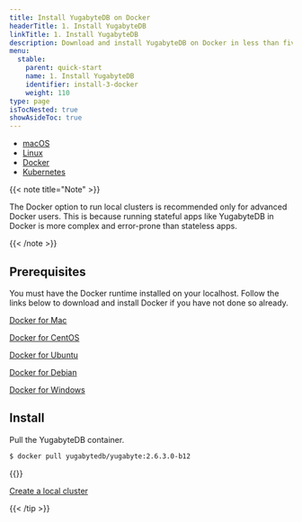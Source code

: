 ```yaml
---
title: Install YugabyteDB on Docker
headerTitle: 1. Install YugabyteDB
linkTitle: 1. Install YugabyteDB
description: Download and install YugabyteDB on Docker in less than five minutes.
menu:
  stable:
    parent: quick-start
    name: 1. Install YugabyteDB
    identifier: install-3-docker
    weight: 110
type: page
isTocNested: true
showAsideToc: true
---
```


<ul class="nav nav-tabs-alt nav-tabs-yb">

  <li >
    <a href="/latest/quick-start/install/macos" class="nav-link">
      <i class="fab fa-apple" aria-hidden="true"></i>
      macOS
    </a>
  </li>

  <li >
    <a href="/latest/quick-start/install/linux" class="nav-link">
      <i class="fab fa-linux" aria-hidden="true"></i>
      Linux
    </a>
  </li>

  <li >
    <a href="/latest/quick-start/install/docker" class="nav-link active">
      <i class="fab fa-docker" aria-hidden="true"></i>
      Docker
    </a>
  </li>

  <li >
    <a href="/latest/quick-start/install/kubernetes" class="nav-link">
      <i class="fas fa-cubes" aria-hidden="true"></i>
      Kubernetes
    </a>
  </li>

</ul>

{{< note title="Note" >}}

The Docker option to run local clusters is recommended only for advanced Docker users. This is because running stateful apps like YugabyteDB in Docker is more complex and error-prone than stateless apps.

{{< /note >}}

## Prerequisites

You must have the Docker runtime installed on your localhost. Follow the links below to download and install Docker if you have not done so already.

<i class="fab fa-apple" aria-hidden="true"></i> [Docker for Mac](https://store.docker.com/editions/community/docker-ce-desktop-mac)

<i class="fab fa-centos"></i> [Docker for CentOS](https://store.docker.com/editions/community/docker-ce-server-centos)

<i class="fab fa-ubuntu"></i> [Docker for Ubuntu](https://store.docker.com/editions/community/docker-ce-server-ubuntu)

<i class="icon-debian"></i> [Docker for Debian](https://store.docker.com/editions/community/docker-ce-server-debian)

<i class="fab fa-windows" aria-hidden="true"></i> [Docker for Windows](https://store.docker.com/editions/community/docker-ce-desktop-windows)

## Install

Pull the YugabyteDB container.

```sh
$ docker pull yugabytedb/yugabyte:2.6.3.0-b12
```

{{<tip title="Next step" >}}

[Create a local cluster](../../create-local-cluster/docker)

{{< /tip >}}
